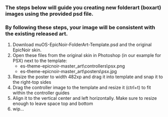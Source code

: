 ### The steps below will guide you creating new folderart (boxart) images using the provided psd file.
### By following these steps, your image will be consistent with the existing released art.

1. Download muOS-EpicNoir-FolderArt-Template.psd and the original EpicNoir skin.
2. Open these files from the original skin in Photoshop (in our example for PSX) next to the template:
   - es-theme-epicnoir-master\_art\controllers\psx.png
   - es-theme-epicnoir-master\_art\posters\psx.jpg
4. Resize the poster to width 482xp and drag it into template and snap it to the right-top sides
5. Drag the controller image to the template and resize it (ctrl+t) to fit within the controller guides
6. Align it to the vertical center and left horizontally. Make sure to resize enough to leave space top and bottom
7. wip...   
